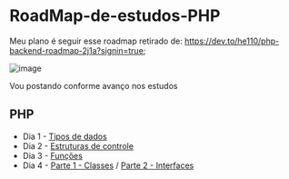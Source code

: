 # RoadMap-de-estudos-PHP
Meu plano é seguir esse roadmap retirado de:
https://dev.to/he110/php-backend-roadmap-2j1a?signin=true;

![image](https://user-images.githubusercontent.com/38821945/175754958-8a62abec-abb9-48e3-a69b-1da0120d6a63.png)

Vou postando conforme avanço nos estudos

## PHP
 - Dia 1 - [Tipos de dados](https://github.com/Unix-User/RoadMap-de-estudos-PHP/blob/main/01-DataTypes.md)
 - Dia 2 - [Estruturas de controle](https://github.com/Unix-User/RoadMap-de-estudos-PHP/blob/main/02-Control-Structures.md)
 - Dia 3 - [Funções](https://github.com/Unix-User/RoadMap-de-estudos-PHP/blob/main/03-Functions.md)
 - Dia 4 - [Parte 1 - Classes](https://github.com/Unix-User/RoadMap-de-estudos-PHP/blob/main/04-Classes.md) / [Parte 2 - Interfaces](https://github.com/Unix-User/RoadMap-de-estudos-PHP/blob/main/05-Interfaces.md)
